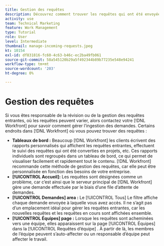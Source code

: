 ```yaml
---
title: Gestion des requêtes
description: Découvrez comment trouver les requêtes qui ont été envoyées à l’aide de tableaux de bord, [!UICONTROL Accueil], la variable [!UICONTROL Demandes] ou la propriété [!UICONTROL Équipes] page [!DNL  Workfront].
activity: use
team: Technical Marketing
feature: Work Management
type: Tutorial
role: User
level: Intermediate
thumbnail: manage-incoming-requests.jpeg
kt: 10154
exl-id: df831816-fc60-4c63-b46c-ec2ba49fb061
source-git-commit: 58a545120b29a5f492344b89b77235e548e94241
workflow-type: tm+mt
source-wordcount: '203'
ht-degree: 0%

---
```


# Gestion des requêtes

Si vous êtes responsable de la révision ou de la gestion des requêtes entrantes, où les requêtes peuvent varier, alors contactez votre [!DNL Workfront] pour savoir comment gérer l’ingestion des demandes. Certains endroits dans [!DNL Workfront] où vous pouvez trouver des requêtes :

* **Tableaux de bord :** Beaucoup [!DNL Workfront] les clients écrivent des rapports personnalisés qui affichent les requêtes entrantes, effectuent le suivi des requêtes qui ont été converties en projets, etc. Ces rapports individuels sont regroupés dans un tableau de bord, ce qui permet de visualiser facilement et rapidement tout le contenu. [!DNL Workfront] recommande cette méthode de gestion des requêtes, car elle peut être personnalisée en fonction des besoins de votre entreprise.
* **[!UICONTROL Accueil]:** Les requêtes sont désignées comme un problème, car c’est ainsi que le serveur principal de [!DNL Workfront] gère une demande effectuée par le biais d’une file d’attente de demandes.
* **[!UICONTROL Demandes] area :** Le [!UICONTROL Tous] Le filtre affiche chaque demande envoyée à laquelle vous avez accès. Il ne s’agit pas d’un emplacement idéal pour gérer les requêtes entrantes, car les nouvelles requêtes et les requêtes en cours sont affichées ensemble.
* **[!UICONTROL Équipes] page :** Lorsque les requêtes sont acheminées vers une équipe, elles apparaissent sur la page [!UICONTROL Équipes] dans la [!UICONTROL Requêtes d’équipe] . À partir de là, les membres de l’équipe peuvent s’auto-affecter ou un responsable d’équipe peut affecter le travail.
